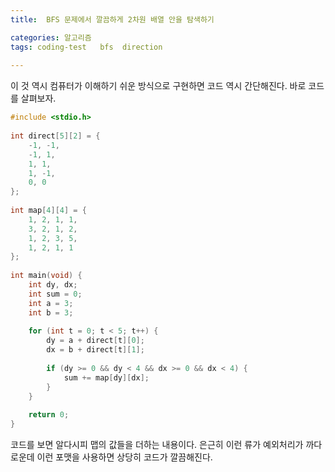 ```yaml
---
title:  BFS 문제에서 깔끔하게 2차원 배열 안을 탐색하기

categories: 알고리즘 
tags: coding-test   bfs  direction
 
---
```


  
이 것 역시 컴퓨터가 이해하기 쉬운 방식으로 구현하면 코드 역시 간단해진다. 바로 코드를 살펴보자.  
  
```cpp  
#include <stdio.h>  
  
int direct[5][2] = {  
	-1, -1,  
	-1, 1,  
	1, 1,  
	1, -1,  
	0, 0  
};  
  
int map[4][4] = {  
	1, 2, 1, 1,  
	3, 2, 1, 2,  
	1, 2, 3, 5,  
	1, 2, 1, 1  
};  
  
int main(void) {  
	int dy, dx;  
	int sum = 0;  
	int a = 3;  
	int b = 3;  
  
	for (int t = 0; t < 5; t++) {  
		dy = a + direct[t][0];  
		dx = b + direct[t][1];  
  
		if (dy >= 0 && dy < 4 && dx >= 0 && dx < 4) {  
			sum += map[dy][dx];  
		}  
	}  
  
	return 0;  
}  
```  
  
코드를 보면 알다시피 맵의 값들을 더하는 내용이다. 은근히 이런 류가 예외처리가 까다로운데 이런 포맷을 사용하면 상당히 코드가 깔끔해진다.  
